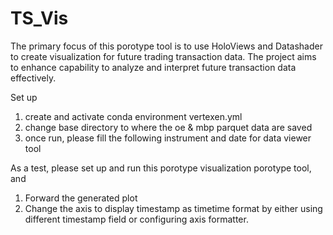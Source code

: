 # TS_Vis
The primary focus of this porotype tool is to use HoloViews and Datashader to create visualization for future trading transaction data. The project aims to enhance capability to analyze and interpret future transaction data effectively. 

Set up
1. create and activate conda environment vertexen.yml
2. change base directory to where the oe & mbp parquet data are saved
3. once run, please fill the following instrument and date for data viewer tool
 
As a test, please set up and run this porotype visualization porotype tool, and 
1.	Forward the generated plot
2.	Change the axis to display timestamp as timetime format by either using different timestamp field or configuring axis formatter.
